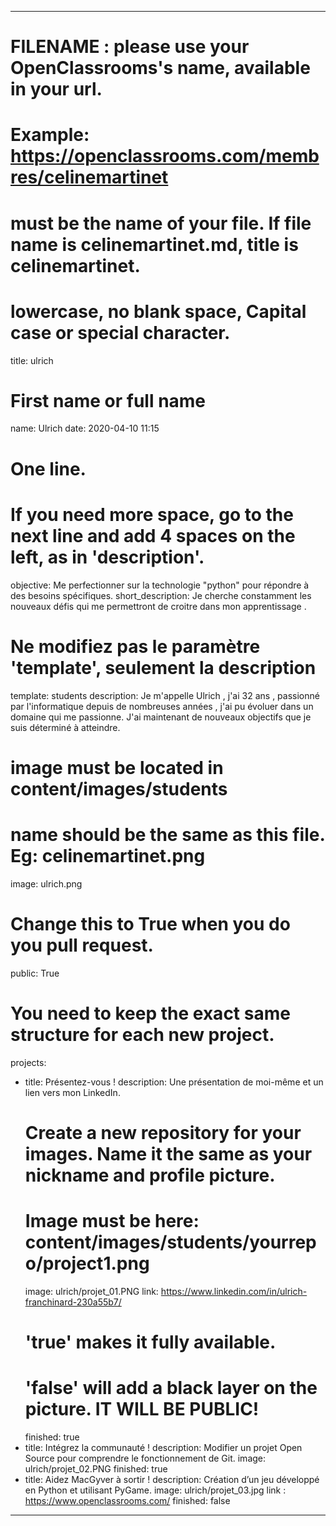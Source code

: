 ---

# FILENAME : please use your OpenClassrooms's name, available in your url.
# Example: https://openclassrooms.com/membres/celinemartinet
# must be the name of your file. If file name is celinemartinet.md, title is celinemartinet.
# lowercase, no blank space, Capital case or special character.
title: ulrich

# First name or full name
name: Ulrich
date: 2020-04-10 11:15

# One line.
# If you need more space, go to the next line and add 4 spaces on the left, as in 'description'.
objective: Me perfectionner sur la technologie "python" pour répondre à des besoins spécifiques.
short_description: Je cherche constamment les nouveaux défis qui me permettront de croitre dans mon apprentissage .

# Ne modifiez pas le paramètre 'template', seulement la description
template: students
description:
    Je m'appelle Ulrich , j'ai 32 ans , passionné par l'informatique depuis de nombreuses années ,
    j'ai pu évoluer dans un domaine qui me passionne.
    J'ai maintenant de nouveaux objectifs que je suis déterminé à atteindre.

# image must be located in content/images/students
# name should be the same as this file. Eg: celinemartinet.png
image: ulrich.png

# Change this to True when you do you pull request.
public: True

# You need to keep the exact same structure for each new project.
projects:
  - title: Présentez-vous !
    description: Une présentation de moi-même et un lien vers mon LinkedIn.
    # Create a new repository for your images. Name it the same as your nickname and profile picture.
    # Image must be here: content/images/students/yourrepo/project1.png
    image: ulrich/projet_01.PNG
    link: https://www.linkedin.com/in/ulrich-franchinard-230a55b7/
    # 'true' makes it fully available.
    # 'false' will add a black layer on the picture. IT WILL BE PUBLIC!
    finished: true
  - title: Intégrez la communauté !
    description: Modifier un projet Open Source pour comprendre le fonctionnement de Git. 
    image: ulrich/projet_02.PNG
    finished: true
  - title: Aidez MacGyver à sortir !
    description: Création d’un jeu développé en Python et utilisant PyGame.
    image: ulrich/projet_03.jpg
	link : https://www.openclassrooms.com/
    finished: false
---